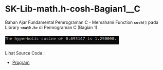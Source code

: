 # SK-Lib-math.h-cosh-Bagian1__C
Bahan Ajar Fundamental Pemrograman C - Memahami Function <code><b>cosh()</b></code> pada Library <code><b>&lt;math.h></b></code> di Pemrograman C (Bagian 1)<br><br>
<img src="https://github.com/RizkyKhapidsyah/SK-Lib-math.h-cosh-Bagian1__C/blob/master/SK-Lib-math.h-cosh-Bagian1__C/result/001.PNG"><br><br>
Lihat Source Code : <br>
- <a href="https://github.com/RizkyKhapidsyah/SK-Lib-math.h-cosh-Bagian1__C/blob/master/SK-Lib-math.h-cosh-Bagian1__C/Source.c">Program</a>
